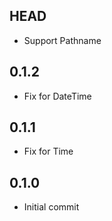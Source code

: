 ## HEAD

* Support Pathname

## 0.1.2

* Fix for DateTime

## 0.1.1

* Fix for Time

## 0.1.0

* Initial commit
